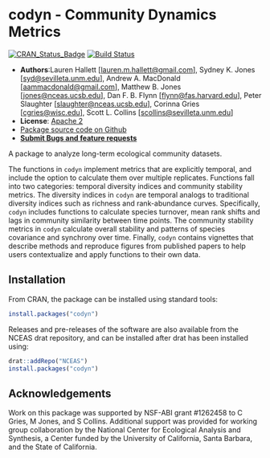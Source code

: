 codyn - Community Dynamics Metrics
=====

[![CRAN_Status_Badge](http://www.r-pkg.org/badges/version/codyn)](http://cran.r-project.org/package=codyn)
[![Build Status](https://travis-ci.org/laurenmh/codyn.png?branch=master)](https://travis-ci.org/laurenmh/codyn)



- **Authors**:Lauren Hallett [lauren.m.hallett@gmail.com], Sydney K. Jones [syd@sevilleta.unm.edu], Andrew A. MacDonald [aammacdonald@gmail.com], Matthew B. Jones [jones@nceas.ucsb.edu], Dan F. B. Flynn [flynn@fas.harvard.edu], Peter Slaughter [slaughter@nceas.ucsb.edu], Corinna Gries [cgries@wisc.edu], Scott L. Collins [scollins@sevilleta.unm.edu]
- **License**: [Apache 2](http://opensource.org/licenses/Apache-2.0)
- [Package source code on Github](https://github.com/laurenmh/codyn)
- [**Submit Bugs and feature requests**](https://github.com/laurenmh/codyn/issues)

A package to analyze long-term ecological community datasets.

The functions in `codyn` implement metrics that are explicitly temporal, and include the option to calculate them over multiple replicates. Functions fall into two categories: temporal diversity indices and community stability metrics. The diversity indices in `codyn` are temporal analogs to traditional diversity indices such as richness and rank-abundance curves. Specifically, `codyn` includes functions to calculate species turnover, mean rank shifts and lags in community similarity between time points. The community stability metrics in `codyn` calculate overall stability and patterns of species covariance and synchrony over time. Finally, `codyn` contains vignettes that describe methods and reproduce figures from published papers to help users contextualize and apply functions to their own data.

## Installation
From CRAN, the package can be installed using standard tools:
```R
install.packages("codyn")
```

Releases and pre-releases of the software are also available from the NCEAS drat repository, and
can be installed after drat has been installed using:
```R
drat::addRepo("NCEAS")
install.packages("codyn")
```

## Acknowledgements
Work on this package was supported by NSF-ABI grant #1262458 to C Gries, M Jones, and S Collins. Additional support
was provided for working group collaboration by the National Center for Ecological Analysis and Synthesis, a Center funded by the University of California, Santa Barbara, and the State of California.

